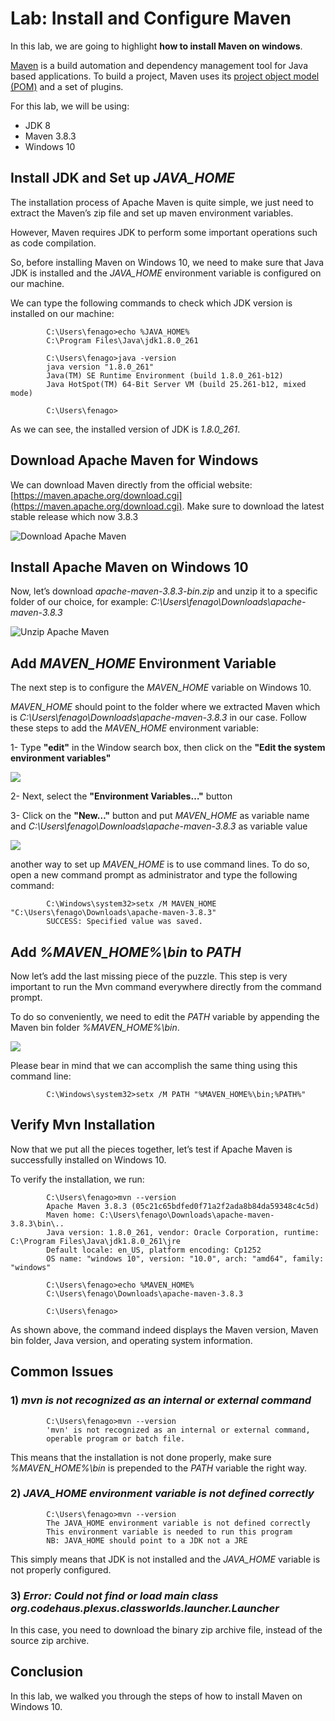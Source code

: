 

Lab: Install and Configure Maven
==================================


In this lab, we are going to highlight **how to install Maven on windows**.

[Maven](https://maven.apache.org/) is a build automation and
dependency management tool for Java based applications. To build a
project, Maven uses its [project object model
(POM)](https://maven.apache.org/guides/introduction/introduction-to-the-pom.html)
and a set of plugins.

For this lab, we will be using:

-   JDK 8
-   Maven 3.8.3
-   Windows 10

Install JDK and Set up *JAVA\_HOME*
-----------------------------------

The installation process of Apache Maven is quite simple, we just need
to extract the Maven’s zip file and set up maven environment variables.

However, Maven requires JDK to perform some important operations such as
code compilation.

So, before installing Maven on Windows 10, we need to make sure that
Java JDK is installed and the *JAVA\_HOME* environment variable is
configured on our machine.


We can type the following commands to check which JDK version is
installed on our machine:

        
            C:\Users\fenago>echo %JAVA_HOME%
            C:\Program Files\Java\jdk1.8.0_261

            C:\Users\fenago>java -version
            java version "1.8.0_261"
            Java(TM) SE Runtime Environment (build 1.8.0_261-b12)
            Java HotSpot(TM) 64-Bit Server VM (build 25.261-b12, mixed mode)

            C:\Users\fenago>
        

As we can see, the installed version of JDK is *1.8.0\_261*.

Download Apache Maven for Windows
---------------------------------

We can download Maven directly from the official website:
[https://maven.apache.org/download.cgi](https://maven.apache.org/download.cgi).
Make sure to download the latest stable release which now 3.8.3

![Download Apache Maven](./images/download-maven-for-windows.png)

Install Apache Maven on Windows 10
----------------------------------

Now, let’s download *apache-maven-3.8.3-bin.zip* and unzip it to a
specific folder of our choice, for example:
*C:\\Users\\fenago\\Downloads\\apache-maven-3.8.3*

![Unzip Apache Maven](./images/unzip-apache-maven.jpg)


Add *MAVEN\_HOME* Environment Variable
--------------------------------------

The next step is to configure the *MAVEN\_HOME* variable on Windows 10.

*MAVEN\_HOME* should point to the folder where we extracted Maven which
is *C:\\Users\\fenago\\Downloads\\apache-maven-3.8.3* in our case. Follow these
steps to add the *MAVEN\_HOME* environment variable:

1- Type **"edit"** in the Window search box, then click on the **"Edit the system environment variables"**

![](./images/maven-environment-variable-step-1.jpg)

2- Next, select the **"Environment Variables…"** button

3- Click on the **"New…"** button and put *MAVEN\_HOME* as variable name
and *C:\\Users\\fenago\\Downloads\\apache-maven-3.8.3* as variable value

![](./images/maven-environment-variable-step-2.jpg)

another way to set up *MAVEN\_HOME* is to use command lines. To do so,
open a new command prompt as administrator and type the following
command:

        
            C:\Windows\system32>setx /M MAVEN_HOME "C:\Users\fenago\Downloads\apache-maven-3.8.3"
            SUCCESS: Specified value was saved.
        

Add *%MAVEN\_HOME%\\bin* to *PATH*
----------------------------------

Now let’s add the last missing piece of the puzzle. This step is very
important to run the Mvn command everywhere directly from the command
prompt.

To do so conveniently, we need to edit the *PATH* variable by appending
the Maven bin folder *%MAVEN\_HOME%\\bin*.

![](./images/add-maven-bin-to-path.jpg)

Please bear in mind that we can accomplish the same thing using this
command line:

        
            C:\Windows\system32>setx /M PATH "%MAVEN_HOME%\bin;%PATH%"
        

Verify Mvn Installation
-----------------------

Now that we put all the pieces together, let’s test if Apache Maven is
successfully installed on Windows 10.

To verify the installation, we run:

        
            C:\Users\fenago>mvn --version
            Apache Maven 3.8.3 (05c21c65bdfed0f71a2f2ada8b84da59348c4c5d)
            Maven home: C:\Users\fenago\Downloads\apache-maven-3.8.3\bin\..
            Java version: 1.8.0_261, vendor: Oracle Corporation, runtime: C:\Program Files\Java\jdk1.8.0_261\jre
            Default locale: en_US, platform encoding: Cp1252
            OS name: "windows 10", version: "10.0", arch: "amd64", family: "windows"

            C:\Users\fenago>echo %MAVEN_HOME%
            C:\Users\fenago\Downloads\apache-maven-3.8.3

            C:\Users\fenago>
        

As shown above, the command indeed displays the Maven version, Maven bin
folder, Java version, and operating system information.

Common Issues
-------------

### 1) *mvn is not recognized as an internal or external command*

        
            C:\Users\fenago>mvn --version
            'mvn' is not recognized as an internal or external command,
            operable program or batch file.
        

This means that the installation is not done properly, make sure
*%MAVEN\_HOME%\\bin* is prepended to the *PATH* variable the right way.

### 2) *JAVA\_HOME environment variable is not defined correctly*

        
            C:\Users\fenago>mvn --version
            The JAVA_HOME environment variable is not defined correctly
            This environment variable is needed to run this program
            NB: JAVA_HOME should point to a JDK not a JRE
        

This simply means that JDK is not installed and the *JAVA\_HOME*
variable is not properly configured.

### 3) *Error: Could not find or load main class org.codehaus.plexus.classworlds.launcher.Launcher*

In this case, you need to download the binary zip archive file, instead of the source zip archive.

Conclusion
----------

In this lab, we walked you through the steps of how to install Maven on Windows 10.
